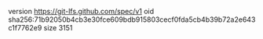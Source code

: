 version https://git-lfs.github.com/spec/v1
oid sha256:71b92050b4cb3e30fce609bdb915803cecf0fda5cb4b39b72a2e643c1f7762e9
size 3151
